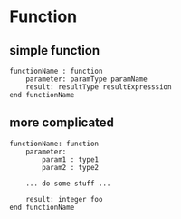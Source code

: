 Function
========


simple function
---------------

	functionName : function
		parameter: paramType paramName
		result: resultType resultExpresssion
	end functionName



more complicated
----------------

	functionName: function
		parameter: 
			param1 : type1
			param2 : type2

		... do some stuff ...

		result: integer foo
	end functionName


